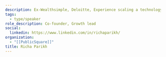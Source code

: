 ```yaml
---
description: Ex-Wealthsimple, Deloitte, Experience scaling a technology business from the ground up with expertise in strategy, growth, operations, and product.
tags:
  - type/speaker
role_description: Co-founder, Growth lead
social:
  linkedin: https://www.linkedin.com/in/richaparikh/
organization:
  - "[[PublicSquare]]"
title: Richa Parikh
---
```

